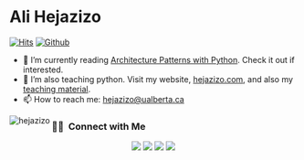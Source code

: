 <h1> Ali Hejazizo </h1>

[![Hits](https://hits.seeyoufarm.com/api/count/incr/badge.svg?url=https%3A%2F%2Fgithub.com%2Fhejazizo%2Fhejazizo&count_bg=%2379C83D&title_bg=%23555555&icon=&icon_color=%23E7E7E7&title=hits&edge_flat=false)](https://hits.seeyoufarm.com)
[![Github](https://img.shields.io/github/followers/hejazizo?label=Follow&style=social)](https://github.com/hejazizo)


- 🤔 I’m currently reading [Architecture Patterns with Python](https://learning.oreilly.com/library/view/architecture-patterns-with/9781492052197/preface01.html). Check it out if interested.
- 🌱 I’m also teaching python. Visit my website, [hejazizo.com](hejazizo.com), and also my [teaching material](https://github.com/hejazizo/CS-Tutorial).
- 📫 How to reach me: hejazizo@ualberta.ca

<!-- [![Anurag's github stats](https://github-readme-stats.vercel.app/api?username=hejazizo&show_icons=true&count_private=true&include_all_commits=true&theme=dracula)](https://github.com/hejazizo) -->
<!-- [![Top Langs](https://github-readme-stats.vercel.app/api/top-langs/?username=hejazizo&layout=compact&langs_count=11&count_private=true&theme=algolia&hide=Makefile,cmake)](https://github.com/hejazizo) -->

<div>
  <img align="left" src="https://github-readme-stats.vercel.app/api/top-langs?username=hejazizo&show_icons=true&locale=en&layout=compact" alt="hejazizo" />
</div>



<h3> 🤝🏻 &nbsp;Connect with Me </h3>

<p align="center">
  <a href="https://www.hejazizo.com"><img src="https://img.shields.io/badge/-hejazizo.com-3423A6?style=flat&logo=Google-Chrome&logoColor=white"/></a>
  <a href="https://linkedin.com/in/hejazizo"><img src="https://img.shields.io/badge/-hejazizo-0077B5?style=flat&logo=Linkedin&logoColor=white"/></a>
  <a href="mailto:hejazizo@ualberta.ca"><img src="https://img.shields.io/badge/-hejazizo@ualberta.ca-D14836?style=flat&logo=Gmail&logoColor=white"/></a>
  <a href="https://instagram.com/ali.hejazzii"><img src="https://img.shields.io/badge/-@ali.hejazzii/-E4405F?style=flat&logo=Instagram&logoColor=white"/></a>
</p>


